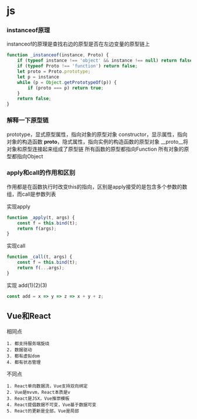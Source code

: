# js

### instanceof原理

instanceof的原理是查找右边的原型是否在左边变量的原型链上

```js
function _instanceof(instance, Proto) {
    if (typeof instance !== 'object' && instance !== null) return false;
    if (typeof Proto !== 'function') return false;
    let proto = Proto.prototype;
    let p = instance
    while (p = Object.getPrototypeOf(p)) {
        if (proto === p) return true;
    }
    return false;
}
```

### 解释一下原型链

prototype，显式原型属性，指向对象的原型对象
constructor，显示属性，指向对象的构造函数
__proto__，隐式属性，指向实例的构造函数的原型对象
__proto__将对象和原型连接起来组成了原型链
所有函数的原型都指向Function
所有对象的原型都指向Object

### apply和call的作用和区别

作用都是在函数执行时改变this的指向，区别是apply接受的是包含多个参数的数组，而call是参数列表

实现apply
```js
function _apply(t, args) {
    const f = this.bind(t);
    return f(args);
}
```

实现call
```js
function _call(t, args) {
    const f = this.bind(t);
    return f(...args);
}
```

实现 add(1)(2)(3)
```js
const add = x => y => z => x + y + z;
```


## Vue和React

相同点

    1. 都支持服务端旋绕
    2. 数据驱动
    3. 都有虚拟dom
    4. 都有状态管理

不同点

    1. React单向数据流，Vue支持双向绑定
    2. Vue是mvvm，React本质是v
    3. React是JSX，Vue推崇模板
    4. React提倡数据不可变，Vue基于数据可变
    5. React的更新是全部，Vue是局部
